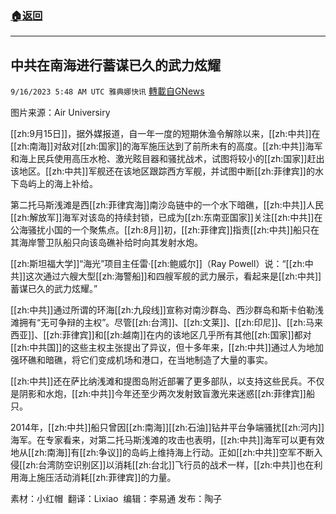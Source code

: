 ###  [:house:返回](README.md)
---


## 中共在南海进行蓄谋已久的武力炫耀
`9/16/2023 5:48 AM UTC 雅典娜快讯` [轉載自GNews](https://gnews.org/articles/1697848)

图片来源：Air Universiry  

[[zh:9月15日]]，据外媒报道，自一年一度的短期休渔令解除以来，[[zh:中共]]在[[zh:南海]]对敌对[[zh:国家]]的海军施压达到了前所未有的高度。[[zh:中共]]海军和海上民兵使用高压水枪、激光眩目器和骚扰战术，试图将较小的[[zh:国家]]赶出该地区。[[zh:中共]]军舰还在该地区跟踪西方军舰，并试图中断[[zh:菲律宾]]的水下岛屿上的海上补给。

第二托马斯浅滩是西[[zh:菲律宾海]]南沙岛链中的一个水下暗礁，[[zh:中共]]人民[[zh:解放军]]海军对该岛的持续封锁，已成为[[zh:东南亚国家]]关注[[zh:中共]]在公海骚扰小国的一个聚焦点。[[zh:8月]]初，[[zh:菲律宾]]指责[[zh:中共]]船只在其海岸警卫队船只向该岛礁补给时向其发射水炮。

[[zh:斯坦福大学]]“海光”项目主任雷·[[zh:鲍威尔]]（Ray Powell）说：“[[zh:中共]]这次通过六艘大型[[zh:海警船]]和四艘军舰的武力展示，看起来是[[zh:中共]]蓄谋已久的武力炫耀。”

[[zh:中共]]通过所谓的环海[[zh:九段线]]宣称对南沙群岛、西沙群岛和斯卡伯勒浅滩拥有“无可争辩的主权”。尽管[[zh:台湾]]、[[zh:文莱]]、[[zh:印尼]]、[[zh:马来西亚]]、[[zh:菲律宾]]和[[zh:越南]]在内的该地区几乎所有其他[[zh:国家]]都对[[zh:中共国]]的这些主权主张提出了异议，但十多年来，[[zh:中共]]通过人为地加强环礁和暗礁，将它们变成机场和港口，在当地制造了大量的事实。


[[zh:中共]]还在萨比纳浅滩和提图岛附近部署了更多部队，以支持这些民兵。不仅是阴影和水炮，[[zh:中共]]今年还至少两次发射致盲激光来迷惑[[zh:菲律宾]]船只。

2014年，[[zh:中共]]船只曾因[[zh:南海]][[zh:石油]]钻井平台争端骚扰[[zh:河内]]海军。在专家看来，对第二托马斯浅滩的攻击也表明，[[zh:中共]]海军可以更有效地从[[zh:南海]]有[[zh:争议]]的岛屿上维持海上行动。正如[[zh:中共]]空军不断入侵[[zh:台湾防空识别区]]以消耗[[zh:台北]]飞行员的战术一样，[[zh:中共]]也在利用海上施压活动消耗[[zh:菲律宾]]的力量。

素材：小红帽   翻译：Lixiao   编辑：李易通  发布：陶子

